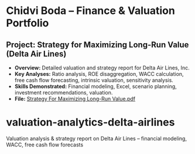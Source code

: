 # Chidvi Boda – Finance & Valuation Portfolio

## Project: Strategy for Maximizing Long-Run Value (Delta Air Lines)
- **Overview:** Detailed valuation and strategy report for Delta Air Lines, Inc.
- **Key Analyses:** Ratio analysis, ROE disaggregation, WACC calculation, free cash flow forecasting, intrinsic valuation, sensitivity analysis.
- **Skills Demonstrated:** Financial modeling, Excel, scenario planning, investment recommendations, valuation.
- **File:** [Strategy For Maximizing Long-Run Value.pdf](Strategy%20For%20Maximizing%20Long-Run%20Value.pdf)
# valuation-analytics-delta-airlines
Valuation analysis &amp; strategy report on Delta Air Lines – financial modeling, WACC, free cash flow forecasts
